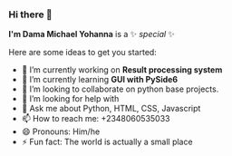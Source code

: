 ### Hi there 👋


**I'm Dama Michael Yohanna** is a ✨ _special_ ✨ 

Here are some ideas to get you started:

- 🔭 I’m currently working on **Result processing system**
- 🌱 I’m currently learning **GUI with PySide6**
- 👯 I’m looking to collaborate on python base projects.
- 🤔 I’m looking for help with 
- 💬 Ask me about Python, HTML, CSS, Javascript
- 📫 How to reach me: +2348060535033
- 😄 Pronouns: Him/he
- ⚡ Fun fact: The world is actually a small place

